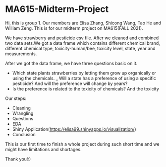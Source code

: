 # MA615-Midterm-Project
Hi, this is group 1.
Our members are Elisa Zhang, Shicong Wang, Tao He and William Zeng.
This is for our midterm project on MA615(FALL 2021).

We have strawberry and pesticide csv file. After we cleaned and combined two data sets.We got a data frame which contains different chemical brand, different chemical type, toxicity-human/bee, toxicity level, state, year and measurements.

After we got the data frame, we have three questions basic on it.
- Which state plants strawberries by letting them grow up organically or using the chemicals.
_ Will a state has a preference of using a specific pesticide? And will the preference will change by years?
- Is the preference is related to the toxicity of chemicals? And the toxicity

Our steps:
- Cleaning
- Wrangling
- Questions
- EDA
- Shiny Application(https://elisa99.shinyapps.io/visualization/)
- Conclusion

This is our first time to finish a whole project during such short time and we might have limitations and shortages.

Thank you!:)
